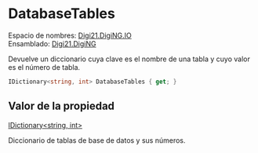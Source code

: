 # DatabaseTables

Espacio de nombres: [Digi21.DigiNG.IO](../../../)  
Ensamblado: [Digi21.DigiNG](../../../../)

Devuelve un diccionario cuya clave es el nombre de una tabla y cuyo valor es el número de tabla.

```csharp
IDictionary<string, int> DatabaseTables { get; }
```

## Valor de la propiedad

[IDictionary&lt;string, int&gt;](https://docs.microsoft.com/en-us/dotnet/api/system.collections.generic.idictionary-2?view=net-5.0)

Diccionario de tablas de base de datos y sus números.

